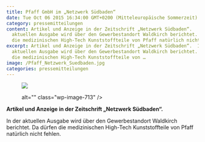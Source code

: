 ```yaml
---
title: Pfaff GmbH im „Netzwerk Südbaden“
date: Tue Oct 06 2015 16:34:00 GMT+0200 (Mitteleuropäische Sommerzeit)
category: pressemitteilungen
content: Artikel und Anzeige in der Zeitschrift „Netzwerk Südbaden“.    In der
  aktuellen Ausgabe wird über den Gewerbestandort Waldkirch berichtet. Da dürfen
  die medizinischen High-Tech Kunststoffteile von Pfaff natürlich nicht fehlen.
excerpt: Artikel und Anzeige in der Zeitschrift „Netzwerk Südbaden“.  In der
  aktuellen Ausgabe wird über den Gewerbestandort Waldkirch berichtet. Da dürfen
  die medizinischen High-Tech Kunststoffteile von …
image: /Pfaff_Netzwerk_Suedbaden.jpg
categories: pressemitteilungen
---
```


<figure class="wp-block-image size-large"><img loading="lazy"   src="/Pfaff_Netzwerk_Suedbaden.jpg" 

<!--more-->

alt="" class="wp-image-713"   /></figure>



<strong>Artikel und Anzeige in der Zeitschrift „Netzwerk Südbaden“.&nbsp;</strong></p>



<p>In der aktuellen Ausgabe wird über den Gewerbestandort Waldkirch berichtet. Da dürfen die medizinischen High-Tech Kunststoffteile von Pfaff natürlich nicht fehlen.</p>


